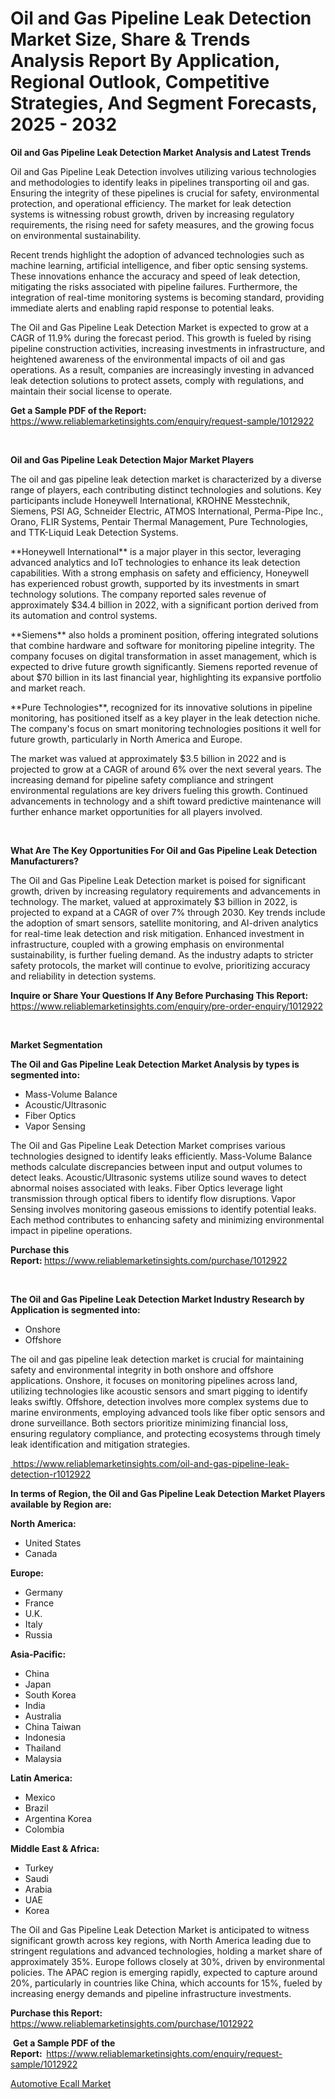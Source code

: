 <p><h1>Oil and Gas Pipeline Leak Detection Market Size, Share & Trends Analysis Report By Application, Regional Outlook, Competitive Strategies, And Segment Forecasts, 2025 - 2032</h1></p><p><strong>Oil and Gas Pipeline Leak Detection Market Analysis and Latest Trends</strong></p>
<p><p>Oil and Gas Pipeline Leak Detection involves utilizing various technologies and methodologies to identify leaks in pipelines transporting oil and gas. Ensuring the integrity of these pipelines is crucial for safety, environmental protection, and operational efficiency. The market for leak detection systems is witnessing robust growth, driven by increasing regulatory requirements, the rising need for safety measures, and the growing focus on environmental sustainability.</p><p>Recent trends highlight the adoption of advanced technologies such as machine learning, artificial intelligence, and fiber optic sensing systems. These innovations enhance the accuracy and speed of leak detection, mitigating the risks associated with pipeline failures. Furthermore, the integration of real-time monitoring systems is becoming standard, providing immediate alerts and enabling rapid response to potential leaks.</p><p>The Oil and Gas Pipeline Leak Detection Market is expected to grow at a CAGR of 11.9% during the forecast period. This growth is fueled by rising pipeline construction activities, increasing investments in infrastructure, and heightened awareness of the environmental impacts of oil and gas operations. As a result, companies are increasingly investing in advanced leak detection solutions to protect assets, comply with regulations, and maintain their social license to operate.</p></p>
<p><strong>Get a Sample PDF of the Report:&nbsp;</strong> <a href="https://www.reliablemarketinsights.com/enquiry/request-sample/1012922?utm_campaign=3138&utm_medium=2&utm_source=Github&utm_content=ia&utm_term=06032025&utm_id=oil-and-gas-pipeline-leak-detection">https://www.reliablemarketinsights.com/enquiry/request-sample/1012922</a></p>
<p>&nbsp;</p>
<p><strong>Oil and Gas Pipeline Leak Detection Major Market Players</strong></p>
<p><p>The oil and gas pipeline leak detection market is characterized by a diverse range of players, each contributing distinct technologies and solutions. Key participants include Honeywell International, KROHNE Messtechnik, Siemens, PSI AG, Schneider Electric, ATMOS International, Perma-Pipe Inc., Orano, FLIR Systems, Pentair Thermal Management, Pure Technologies, and TTK-Liquid Leak Detection Systems.</p><p>**Honeywell International** is a major player in this sector, leveraging advanced analytics and IoT technologies to enhance its leak detection capabilities. With a strong emphasis on safety and efficiency, Honeywell has experienced robust growth, supported by its investments in smart technology solutions. The company reported sales revenue of approximately $34.4 billion in 2022, with a significant portion derived from its automation and control systems.</p><p>**Siemens** also holds a prominent position, offering integrated solutions that combine hardware and software for monitoring pipeline integrity. The company focuses on digital transformation in asset management, which is expected to drive future growth significantly. Siemens reported revenue of about $70 billion in its last financial year, highlighting its expansive portfolio and market reach.</p><p>**Pure Technologies**, recognized for its innovative solutions in pipeline monitoring, has positioned itself as a key player in the leak detection niche. The company's focus on smart monitoring technologies positions it well for future growth, particularly in North America and Europe.</p><p>The market was valued at approximately $3.5 billion in 2022 and is projected to grow at a CAGR of around 6% over the next several years. The increasing demand for pipeline safety compliance and stringent environmental regulations are key drivers fueling this growth. Continued advancements in technology and a shift toward predictive maintenance will further enhance market opportunities for all players involved.</p></p>
<p>&nbsp;</p>
<p><strong>What Are The Key Opportunities For Oil and Gas Pipeline Leak Detection Manufacturers?</strong></p>
<p><p>The Oil and Gas Pipeline Leak Detection market is poised for significant growth, driven by increasing regulatory requirements and advancements in technology. The market, valued at approximately $3 billion in 2022, is projected to expand at a CAGR of over 7% through 2030. Key trends include the adoption of smart sensors, satellite monitoring, and AI-driven analytics for real-time leak detection and risk mitigation. Enhanced investment in infrastructure, coupled with a growing emphasis on environmental sustainability, is further fueling demand. As the industry adapts to stricter safety protocols, the market will continue to evolve, prioritizing accuracy and reliability in detection systems.</p></p>
<p><strong>Inquire or Share Your Questions If Any Before Purchasing This Report:</strong> <a href="https://www.reliablemarketinsights.com/enquiry/pre-order-enquiry/1012922?utm_campaign=3138&utm_medium=2&utm_source=Github&utm_content=ia&utm_term=06032025&utm_id=oil-and-gas-pipeline-leak-detection">https://www.reliablemarketinsights.com/enquiry/pre-order-enquiry/1012922</a></p>
<p>&nbsp;</p>
<p><strong>Market Segmentation</strong></p>
<p><strong>The Oil and Gas Pipeline Leak Detection Market Analysis by types is segmented into:</strong></p>
<p><ul><li>Mass-Volume Balance</li><li>Acoustic/Ultrasonic</li><li>Fiber Optics</li><li>Vapor Sensing</li></ul></p>
<p><p>The Oil and Gas Pipeline Leak Detection Market comprises various technologies designed to identify leaks efficiently. Mass-Volume Balance methods calculate discrepancies between input and output volumes to detect leaks. Acoustic/Ultrasonic systems utilize sound waves to detect abnormal noises associated with leaks. Fiber Optics leverage light transmission through optical fibers to identify flow disruptions. Vapor Sensing involves monitoring gaseous emissions to identify potential leaks. Each method contributes to enhancing safety and minimizing environmental impact in pipeline operations.</p></p>
<p><strong>Purchase this Report:&nbsp;</strong><a href="https://www.reliablemarketinsights.com/purchase/1012922?utm_campaign=3138&utm_medium=2&utm_source=Github&utm_content=ia&utm_term=06032025&utm_id=oil-and-gas-pipeline-leak-detection">https://www.reliablemarketinsights.com/purchase/1012922</a></p>
<p>&nbsp;</p>
<p><strong>The Oil and Gas Pipeline Leak Detection Market Industry Research by Application is segmented into:</strong></p>
<p><ul><li>Onshore</li><li>Offshore</li></ul></p>
<p><p>The oil and gas pipeline leak detection market is crucial for maintaining safety and environmental integrity in both onshore and offshore applications. Onshore, it focuses on monitoring pipelines across land, utilizing technologies like acoustic sensors and smart pigging to identify leaks swiftly. Offshore, detection involves more complex systems due to marine environments, employing advanced tools like fiber optic sensors and drone surveillance. Both sectors prioritize minimizing financial loss, ensuring regulatory compliance, and protecting ecosystems through timely leak identification and mitigation strategies.</p></p>
<p><a href="https://www.reliablemarketinsights.com/oil-and-gas-pipeline-leak-detection-r1012922?utm_campaign=3138&utm_medium=2&utm_source=Github&utm_content=ia&utm_term=06032025&utm_id=oil-and-gas-pipeline-leak-detection">&nbsp;https://www.reliablemarketinsights.com/oil-and-gas-pipeline-leak-detection-r1012922</a></p>
<p><strong>In terms of Region, the Oil and Gas Pipeline Leak Detection Market Players available by Region are:</strong></p>
<p>
    <p> <strong> North America: </strong>
        <ul>
            <li>United States</li>
            <li>Canada</li>
        </ul>
        </p> 
    <p> <strong> Europe: </strong>
        <ul>
            <li>Germany</li>
            <li>France</li>
            <li>U.K.</li>
            <li>Italy</li>
            <li>Russia</li>
        </ul>
        </p> 
    <p> <strong> Asia-Pacific: </strong>
        <ul>
            <li>China</li>
            <li>Japan</li>
            <li>South Korea</li>
            <li>India</li>
            <li>Australia</li>
            <li>China Taiwan</li>
            <li>Indonesia</li>
            <li>Thailand</li>
            <li>Malaysia</li>
        </ul>
        </p> 
    <p> <strong> Latin America: </strong>
        <ul>
            <li>Mexico</li>
            <li>Brazil</li>
            <li>Argentina Korea</li>
            <li>Colombia</li>
        </ul>
        </p> 
    <p> <strong> Middle East & Africa: </strong>
        <ul>
            <li>Turkey</li>
            <li>Saudi</li>
            <li>Arabia</li>
            <li>UAE</li>
            <li>Korea</li>
        </ul>
    </p>
    </p>
<p><p>The Oil and Gas Pipeline Leak Detection Market is anticipated to witness significant growth across key regions, with North America leading due to stringent regulations and advanced technologies, holding a market share of approximately 35%. Europe follows closely at 30%, driven by environmental policies. The APAC region is emerging rapidly, expected to capture around 20%, particularly in countries like China, which accounts for 15%, fueled by increasing energy demands and pipeline infrastructure investments.</p></p>
<p><strong>Purchase this Report: </strong><a href="https://www.reliablemarketinsights.com/purchase/1012922?utm_campaign=3138&utm_medium=2&utm_source=Github&utm_content=ia&utm_term=06032025&utm_id=oil-and-gas-pipeline-leak-detection">https://www.reliablemarketinsights.com/purchase/1012922</a></p>
<p>&nbsp;<strong>Get a Sample PDF of the Report:&nbsp;&nbsp;</strong><a href="https://www.reliablemarketinsights.com/enquiry/request-sample/1012922?utm_campaign=3138&utm_medium=2&utm_source=Github&utm_content=ia&utm_term=06032025&utm_id=oil-and-gas-pipeline-leak-detection">https://www.reliablemarketinsights.com/enquiry/request-sample/1012922</a></p>
<p><strong></strong></p>
<p><p><a href="https://github.com/dailyspunj47/Market-Research-Report-List-1/blob/main/automotive-ecall-market.md?utm_campaign=3138&utm_medium=2&utm_source=Github&utm_content=ia&utm_term=06032025&utm_id=oil-and-gas-pipeline-leak-detection">Automotive Ecall Market</a></p></p>